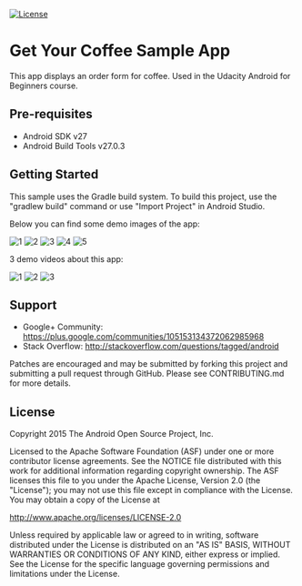 [![License](https://img.shields.io/badge/license-Apache_2-blue.svg)](https://www.apache.org/licenses/LICENSE-2.0)

Get Your Coffee Sample App
===================================

This app displays an order form for coffee. Used in the Udacity Android for Beginners course.

Pre-requisites
--------------

- Android SDK v27
- Android Build Tools v27.0.3

Getting Started
---------------

This sample uses the Gradle build system. To build this project, use the
"gradlew build" command or use "Import Project" in Android Studio.

Below you can find some demo images of the app:

![1](https://user-images.githubusercontent.com/33226462/39976068-ab7ca7d4-5729-11e8-8b79-f8d653e52d84.png)
![2](https://user-images.githubusercontent.com/33226462/39976069-aba499ba-5729-11e8-85eb-27a672c4696c.png)
![3](https://user-images.githubusercontent.com/33226462/39976070-abcc444c-5729-11e8-8880-be6a17415ef5.png)
![4](https://user-images.githubusercontent.com/33226462/39976071-abf28bf2-5729-11e8-8b52-7ddc452d6f38.png)
![5](https://user-images.githubusercontent.com/33226462/39976072-ac18db04-5729-11e8-8c1b-b7251b38969b.png)

3 demo videos about this app:

![1](https://user-images.githubusercontent.com/33226462/39976082-badfd48a-5729-11e8-9e91-17afb171d613.gif)
![2](https://user-images.githubusercontent.com/33226462/39976083-bb073016-5729-11e8-945d-a1122f77afbc.gif)
![3](https://user-images.githubusercontent.com/33226462/39976084-bb2da58e-5729-11e8-9882-3053b81b8d17.gif)


Support
-------

- Google+ Community: https://plus.google.com/communities/105153134372062985968
- Stack Overflow: http://stackoverflow.com/questions/tagged/android

Patches are encouraged and may be submitted by forking this project and
submitting a pull request through GitHub. Please see CONTRIBUTING.md for more details.

License
-------

Copyright 2015 The Android Open Source Project, Inc.

Licensed to the Apache Software Foundation (ASF) under one or more contributor
license agreements.  See the NOTICE file distributed with this work for
additional information regarding copyright ownership.  The ASF licenses this
file to you under the Apache License, Version 2.0 (the "License"); you may not
use this file except in compliance with the License.  You may obtain a copy of
the License at

http://www.apache.org/licenses/LICENSE-2.0

Unless required by applicable law or agreed to in writing, software
distributed under the License is distributed on an "AS IS" BASIS, WITHOUT
WARRANTIES OR CONDITIONS OF ANY KIND, either express or implied.  See the
License for the specific language governing permissions and limitations under
the License.
